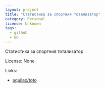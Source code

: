```yaml
---
layout: project
title: "Статистика за спортния тотализатор"
category: Personal
license: Unknown
tags:
  - github
  - Go
---
```


Статистика за спортния тотализатор

License: None

Links:

* [aquilax/toto](https://github.com/aquilax/toto)
